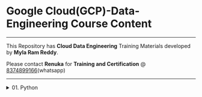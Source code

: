 # Google Cloud(GCP)-Data-Engineering Course Content


------

This Repository has **Cloud Data Engineering** Training Materials developed by **Myla Ram Reddy**.

Please contact **Renuka** for **Training and Certification** @ [8374899166](https://wa.me/918374899166)(whatsapp)

------



<details>
<summary> 01. Python</summary>
    <details>
    <summary>Python Basic Level</summary>
    
    1. Install Anaconda
    1. understand markdown language
    1. How to write Python code in normal notepad
    2. How to write Python code in spyder
    3. How to write Python code in Visual Studio Code
    4. How to write Python code in in jupyter/ JupyterLab
    5. Different Python Objects
    1. int
    2. float
    3. complex
    4. str
    5. bool
    6. range
    6. Data Structures
    1. list
    2. Dict
    3. Tuple
    4. Set
    5. Mutable Vs Immutable
    7. Read items of str /list/Dict/Tuple/Set/range ..etc
    1. index
    2. slice
    3. fancy
    8. Operators
    1. Comparision(>,<,>=,<=,...)
    2. Logical/bool(and/or/not)
    3. Numpy logical (logical_and/logical_or/logical_not)
    9. Control Flows
    1. input
    2. if elif elif ... else
    3. while loop
    4. break
    5. continue
    6. for loop
    
    </details>

<details>
<summary>Advanced Python</summary>

1. System_Defined_Functions
1. create functions
1. function parameter
1. manadatory parameters
1. optional parameters
1. flexiable parameters
1. key value flexiable parameters
2. LEGB_scope_of_objects_of_functions
3. Methods
4. Modules
5. User_defined_packages
6. system_defined_packages
7. Iterables & Iterators
8. Lambda_Functions
9. Syntax Errors and Exceptions
10. List comprehensions
11. OOPs_Introduction_Classes_Objects_Attributes_Methods
12. OOPs_Inheritance_and_MRO
13. OOPs_Encapsulation
14. OOPs_Polymorphism



</details>
</details>

<details>
<summary>02. BigData</summary>


### **BigData Introduction**

- What is BigData
- BigData properties
- When to choose bigdata

### **BigData VM Installation**

- Oracle Virtual box installation
- Cloudera VM installation
- winscp Installation
- Putty Installation

### **Linux commands**

- Working with folders
- create folder
- remove folder with files
- remove folder without files
- understanding VI editor
- working with Files
- create a file
- copy file
- move file
- remove file
- cat command
- understanding permissions
- grep command
- find command
- ... etc

### **HDFS**

- mkdir command
- put command
- get command
- CopyFromLocal command
- CopyToLocal command
- rm Command
- merge command
- ... etc

### **Hive**

- Hive Metastore
- Hive Managed Tables
- Hive External Tables
- Hive Operations
- Hadoop File Formats and its Types
- Different ways to connecting hive
- Partitioning
- Bucketing

### **Sqoop**

- Sqoop Introduction
- sqoop list-tables
- Sqoop Eval
- Sqoop Import
- Sqoop Export
- Import All Tables
- Import table from mysql to hive

### **Pyspark**

- Spark Introduction
- Spark Architecture
- Spark Environment Setup (optional)
- Spark RDD with Python
- Spark RDD with Scala
- Spark DF
- Spark SQL
- Spark Structured Streaming

</details>



<details>
<summary> 03. GCP-Data-Engineering </summary>

## 03. GCP-Data-Engineering
### Fundamentals of GCP-Data-Engineering
1. What is Data Engineering
2. Data Engineer Roles & Responsibilities
3. Types of Data
4. Steaming Vs Batch Data

### Cloud Storage

1. Introduction of Cloud Storage
2. Standard Storage
3. Nearline Storage
4. Coldline Storage
5. Archive Storage
6. Create Bucket
7. Upload content to Bucket
8. Understanding renaming of files
9. Download, Share and Manage Objects

### Cloud SQL

1. What is Cloud SQL
2. Create Database of your intrest MySQL, SQL Server, PostgreSQL
3. Write different Queries.

### BigQuery

1. Introduction about BigQuery Studio
2. Create Dataset
3. Create Table
4. Load data from CSV file to BigQuery
5. Load data from JSON file to BigQuery
6. Analyse data with Queries
7. Creating and using tables
8. Introduction to partitioned tables
9. Introduction to BigQuery ML
10. Predefined roles and permissions
11. Introduction to loading data
12. Loading CSV data from Cloud Storage
13. Exporting table data
14. Create machine learning models in BigQuery ML
15. Querying external data sources

### DataFlow

1. Create a Dataflow pipeline using Python
2. Create a streaming pipeline using a Dataflow template
3. Build and run a Flex Template
4. Deploy Dataflow pipelines
5. Develop with notebooks
6. Troubleshooting and debugging

### DataProc

1. Overview of Dataproc Workflow Templates
2. Dataproc on GKE Quickstart
3. Configure Dataproc Hub
4. Create a Dataproc Custom Image
5. Write a MapReduce job with the BigQuery connector
6. Use the Cloud Storage connector with Apache Spar

### Cloud Data Fusion

1. Create a data pipeline by using Cloud Data Fusion
2. Creating a Cloud Data Fusion instance
3. Creating a private instance
4. Using JDBC drivers with Cloud Data Fusion
5. Access control
6. Enabling and disabling Cloud Data Fusion
7. Granting service account user permission
8. Viewing pipeline logs in Cloud Logging
9. Using VPC Service Controls with Cloud Data Fusion

### Composer(Airflow)

1. Run an Apache Airflow DAG in Cloud Composer 1
2. Features
3. Creating environments
4. Writing DAGs (workflows)
5. Triggering DAGs (workflows)
6. Monitoring environments
7. Setting Environment Variables

### BigTable
1. Create an instance and write data with the cbt CLI
2. Schema design best practices
3. Create and manage tables
4. Create and manage backups
5. Integrations with 

</details>
